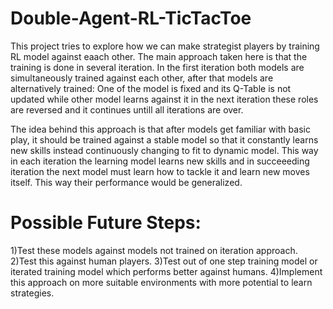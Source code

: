# Double-Agent-RL-TicTacToe
This project tries to explore how we can make strategist players by training RL model against eaach other.
The main approach taken here is that the training is done in several iteration. In the first iteration both models are simultaneously trained against each other, after that models are alternatively trained: One of the model is fixed and its Q-Table is not updated while other model learns against it in the next iteration these roles are reversed and it continues untill all iterations are over.

The idea behind this approach is that after models get familiar with basic play, it should be trained against a stable model so that it constantly learns new skills instead continuously changing to fit to dynamic model. This way in each iteration the learning model learns new skills and in succeeeding iteration the next model must learn how to tackle it and learn new moves itself. This way their performance would be generalized.

# Possible Future Steps:
1)Test these models against models not trained on iteration approach.
2)Test this against human players.
3)Test out of one step training model or iterated training model which performs better against humans.
4)Implement this approach on more suitable environments with more potential to learn strategies.
